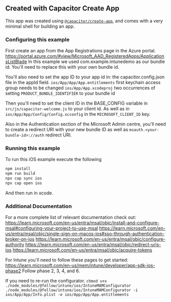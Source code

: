 ## Created with Capacitor Create App

This app was created using [`@capacitor/create-app`](https://github.com/ionic-team/create-capacitor-app),
and comes with a very minimal shell for building an app.

### Configuring this example

First create an app from the App Registrations page in the Azure portal.
https://portal.azure.com/#view/Microsoft_AAD_RegisteredApps/ApplicationsListBlade
In this example we used com.example.intunedemo as our bundle id. You'll need to replace this with your own bundle id.

You'll also need to set the app ID to your app id in:
the capacitor.config.json file in the appId field.
`ios/App/App/App.entitlements` first keychain access group needs to be changed
`ios/App/App.xcodeproj` two occurrences of setting `PRODUCT_BUNDLE_IDENTIFIER` to your bundle id

Then you'll need to set the client ID in the BASE_CONFIG variable in `src/js/capacitor-welcome.js` to your client id.
As well as in `ios/App/App/Config/Config.xcconfig` in the `MICROSOFT_CLIENT_ID` key.

Also in the Authentication section of the Microsoft Admin centre, you'll need to create a redirect URI
with your new bundle ID as well as `msauth.<your-bundle-id>://auth` redirect URI.

### Running this example

To run this iOS example execute the following

```bash
npm install
npm run build
npx cap sync ios
npx cap open ios
```

And then run in xcode.


### Additional Documentation

For a more complete list of relevant documentation check out:
https://learn.microsoft.com/en-us/entra/msal/objc/install-and-configure-msal#configuring-your-project-to-use-msal
https://learn.microsoft.com/en-us/entra/msal/objc/single-sign-on-macos-ios#sso-through-authentication-broker-on-ios
https://learn.microsoft.com/en-us/entra/msal/objc/configure-authority
https://learn.microsoft.com/en-us/entra/msal/objc/redirect-uris-ios
https://learn.microsoft.com/en-us/entra/msal/objc/acquire-tokens

For Intune you'll need to follow these pages to get started:
https://learn.microsoft.com/en-us/mem/intune/developer/app-sdk-ios-phase2
Follow phase 2, 3, 4, and 6.

If you need to re-run the configurator.
`chmod u+x ./node_modules/@fellow/intune/ios/IntuneMAMConfigurator`
`./node_modules/@fellow/intune/ios/IntuneMAMConfigurator -i ios/App/App/Info.plist -e ios/App/App/App.entitlements`